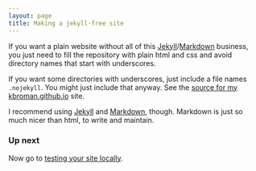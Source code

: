 ```yaml
---
layout: page
title: Making a jekyll-free site
---
```


If you want a plain website without all of this
[Jekyll](http://jekyllrb.com/)/[Markdown](https://daringfireball.net/projects/markdown/)
business, you just need to fill the repository with plain html and css
and avoid directory names that start with underscores.

If you want some directories with underscores, just include a file
names `.nojekyll`. You might just include that anyway.  See the
[source for my kbroman.github.io](http://github.com/kbroman/kbroman.github.io)
site.

I recommend using [Jekyll](http://jekyllrb.com/) and
[Markdown](https://daringfireball.net/projects/markdown/),
though. Markdown is just so much nicer than html, to write and
maintain.

### Up next

Now go to [testing your site locally](local_test.html).
